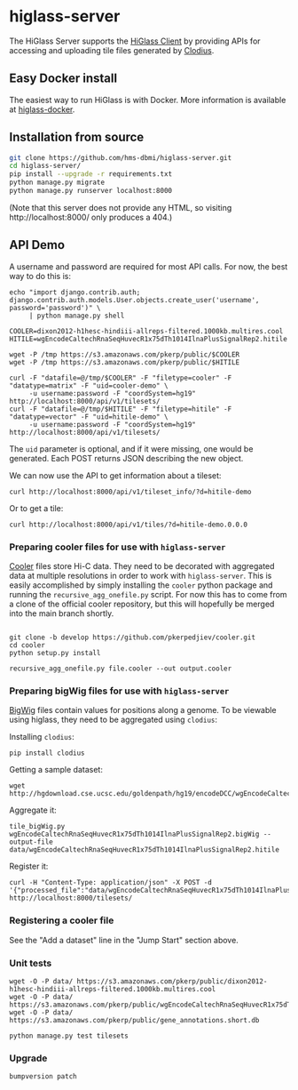 # higlass-server

The HiGlass Server supports the [HiGlass Client](https://github.com/hms-dbmi/higlass)
by providing APIs for accessing and uploading tile files generated by
[Clodius](https://github.com/hms-dbmi/clodius).

## Easy Docker install

The easiest way to run HiGlass is with Docker. More information is available at
[higlass-docker](https://github.com/hms-dbmi/higlass-docker#readme).

## Installation from source

```bash
git clone https://github.com/hms-dbmi/higlass-server.git
cd higlass-server/
pip install --upgrade -r requirements.txt
python manage.py migrate
python manage.py runserver localhost:8000
```

(Note that this server does not provide any HTML,
so visiting http://localhost:8000/ only produces a 404.)

## API Demo

A username and password are required for most API calls. For now, the best way to do this is:
```
echo "import django.contrib.auth; django.contrib.auth.models.User.objects.create_user('username', password='password')" \
     | python manage.py shell
```

```
COOLER=dixon2012-h1hesc-hindiii-allreps-filtered.1000kb.multires.cool
HITILE=wgEncodeCaltechRnaSeqHuvecR1x75dTh1014IlnaPlusSignalRep2.hitile

wget -P /tmp https://s3.amazonaws.com/pkerp/public/$COOLER
wget -P /tmp https://s3.amazonaws.com/pkerp/public/$HITILE

curl -F "datafile=@/tmp/$COOLER" -F "filetype=cooler" -F "datatype=matrix" -F "uid=cooler-demo" \
     -u username:password -F "coordSystem=hg19" http://localhost:8000/api/v1/tilesets/
curl -F "datafile=@/tmp/$HITILE" -F "filetype=hitile" -F "datatype=vector" -F "uid=hitile-demo" \
     -u username:password -F "coordSystem=hg19" http://localhost:8000/api/v1/tilesets/
```

The `uid` parameter is optional, and if it were missing, one would be generated.
Each POST returns JSON describing the new object.

We can now use the API to get information about a tileset:
```
curl http://localhost:8000/api/v1/tileset_info/?d=hitile-demo
```

Or to get a tile:
```
curl http://localhost:8000/api/v1/tiles/?d=hitile-demo.0.0.0
```

### Preparing cooler files for use with `higlass-server`

[Cooler](https://github.com/mirnylab/cooler) files store Hi-C data. They need to be decorated with aggregated data at multiple resolutions in order to work with `higlass-server`.
This is easily accomplished by simply installing the `cooler` python package and running the `recursive_agg_onefile.py` script. For now this has to come from a clone of the
official cooler repository, but this will hopefully be merged into the main branch shortly.

```

git clone -b develop https://github.com/pkerpedjiev/cooler.git
cd cooler
python setup.py install

recursive_agg_onefile.py file.cooler --out output.cooler
```

### Preparing bigWig files for use with `higlass-server`

[BigWig](https://genome.ucsc.edu/goldenpath/help/bigWig.html) files contain values for positions along a genome. To be viewable using higlass, they need to be aggregated using `clodius`:

Installing `clodius`:

```
pip install clodius
```

Getting a sample dataset:

```
wget http://hgdownload.cse.ucsc.edu/goldenpath/hg19/encodeDCC/wgEncodeCaltechRnaSeq/wgEncodeCaltechRnaSeqHuvecR1x75dTh1014IlnaPlusSignalRep2.bigWig
```

Aggregate it:

```
tile_bigWig.py wgEncodeCaltechRnaSeqHuvecR1x75dTh1014IlnaPlusSignalRep2.bigWig --output-file data/wgEncodeCaltechRnaSeqHuvecR1x75dTh1014IlnaPlusSignalRep2.hitile
```

Register it:

```
curl -H "Content-Type: application/json" -X POST -d '{"processed_file":"data/wgEncodeCaltechRnaSeqHuvecR1x75dTh1014IlnaPlusSignalRep2","file_type":"hitile"}' http://localhost:8000/tilesets/
```

### Registering a cooler file

See the "Add a dataset" line in the "Jump Start" section above.

### Unit tests

```
wget -O -P data/ https://s3.amazonaws.com/pkerp/public/dixon2012-h1hesc-hindiii-allreps-filtered.1000kb.multires.cool
wget -O -P data/ https://s3.amazonaws.com/pkerp/public/wgEncodeCaltechRnaSeqHuvecR1x75dTh1014IlnaPlusSignalRep2.hitile
wget -O -P data/ https://s3.amazonaws.com/pkerp/public/gene_annotations.short.db

python manage.py test tilesets
```

### Upgrade

```
bumpversion patch
```
